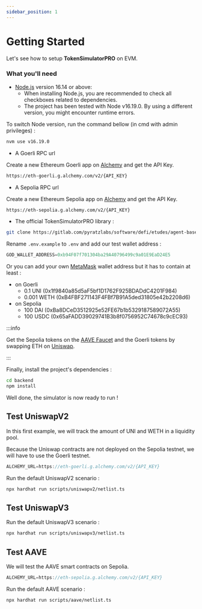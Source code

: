 ```yaml
---
sidebar_position: 1
---
```


# Getting Started

Let's see how to setup **TokenSimulatorPRO** on EVM.

### What you'll need

- [Node.js](https://nodejs.org/en/download/) version 16.14 or above:
  - When installing Node.js, you are recommended to check all checkboxes related to dependencies.
  - The project has been tested with Node v16.19.0. By using a different version, you might encounter runtime errors.

To switch Node version, run the command bellow (in cmd with admin privileges) :
```bash
nvm use v16.19.0
```
- A Goerli RPC url

Create a new Ethereum Goerli app on [Alchemy](https://dashboard.alchemy.com/) and get the API Key.
```bash
https://eth-goerli.g.alchemy.com/v2/{API_KEY}
```
- A Sepolia RPC url

Create a new Ethereum Sepolia app on [Alchemy](https://dashboard.alchemy.com/) and get the API Key.
```bash
https://eth-sepolia.g.alchemy.com/v2/{API_KEY}
```

- The official TokenSimulatorPRO library :
```bash
git clone https://gitlab.com/pyratzlabs/software/defi/etudes/agent-based-simulator
```

Rename `.env.example` to `.env` and add our test wallet address :

```js title=".env"
GOD_WALLET_ADDRESS=0xb94F07f701304ba29A40796499c9a01E9EaD24E5
```

Or you can add your own [MetaMask](https://metamask.io/) wallet address but it has to contain at least :
  - on Goerli
     - 0.1 UNI (0x1f9840a85d5aF5bf1D1762F925BDADdC4201F984)
     - 0.001 WETH (0xB4FBF271143F4FBf7B91A5ded31805e42b2208d6)
  - on Sepolia
    - 100 DAI (0xBa8DCeD3512925e52FE67b1b5329187589072A55)
    - 100 USDC (0x65aFADD39029741B3b8f0756952C74678c9cEC93)

:::info

Get the Sepolia tokens on the [AAVE Faucet](https://staging.aave.com/faucet/) and the Goerli tokens by swapping ETH on [Uniswap](https://app.uniswap.org/#/swap).

:::

Finally, install the project's dependencies :

```bash
cd backend
npm install
```

Well done, the simulator is now ready to run !

## Test UniswapV2

In this first example, we will track the amount of UNI and WETH in a liquidity pool.

Because the Uniswap contracts are not deployed on the Sepolia testnet, we will have to use the Goerli testnet.

```js title=".env"
ALCHEMY_URL=https://eth-goerli.g.alchemy.com/v2/{API_KEY}
```

Run the default UniswapV2 scenario :

```bash
npx hardhat run scripts/uniswapv2/netlist.ts
```

## Test UniswapV3

Run the default UniswapV3 scenario :

```bash
npx hardhat run scripts/uniswapv3/netlist.ts
```

## Test AAVE

We will test the AAVE smart contracts on Sepolia.

```js title=".env"
ALCHEMY_URL=https://eth-sepolia.g.alchemy.com/v2/{API_KEY}
```

Run the default AAVE scenario :

```bash
npx hardhat run scripts/aave/netlist.ts
```